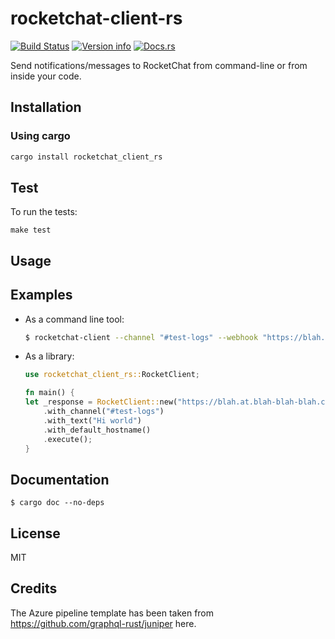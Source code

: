 # rocketchat-client-rs

[![Build Status](https://travis-ci.org/ansrivas/rocketchat-client-rs.svg?branch=master)](https://travis-ci.org/ansrivas/rocketchat-client-rs)
[![Version info](https://img.shields.io/crates/v/rocketchat_client_rs.svg)](https://crates.io/crates/rocketchat_client_rs)
[![Docs.rs](https://docs.rs/rocketchat_client_rs/badge.svg)](https://docs.rs/rocketchat_client_rs)


Send notifications/messages to RocketChat from command-line or from inside your code.

## Installation

### Using cargo

```bash
cargo install rocketchat_client_rs
```

## Test

To run the tests:

`make test`

## Usage

## Examples
- As a command line tool:
  ```bash
  $ rocketchat-client --channel "#test-logs" --webhook "https://blah.at.blah-blah-blah.com" --text "hi"
  ```

- As a library:
  ```rust
  use rocketchat_client_rs::RocketClient;

  fn main() {
  let _response = RocketClient::new("https://blah.at.blah-blah-blah.com")
      .with_channel("#test-logs")
      .with_text("Hi world")
      .with_default_hostname()
      .execute();
  }
  ```


## Documentation
  ```
  $ cargo doc --no-deps
  ```

## License
MIT

## Credits
The Azure pipeline template has been taken from https://github.com/graphql-rust/juniper here.
